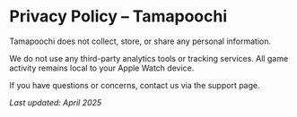 # Privacy Policy – Tamapoochi

Tamapoochi does not collect, store, or share any personal information.

We do not use any third-party analytics tools or tracking services. All game activity remains local to your Apple Watch device.

If you have questions or concerns, contact us via the support page.

_Last updated: April 2025_
